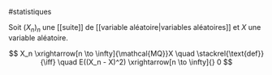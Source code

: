#statistiques 

Soit $(X_n)_n$ une [[suite]] de [[variable aléatoire|variables aléatoires]] et $X$ une variable aléatoire.

$$
X_n \xrightarrow[n \to \infty]{\mathcal{MQ}}X \quad \stackrel{\text{def}}{\iff} \quad E((X_n - X)^2) \xrightarrow[n \to \infty]{} 0
$$

